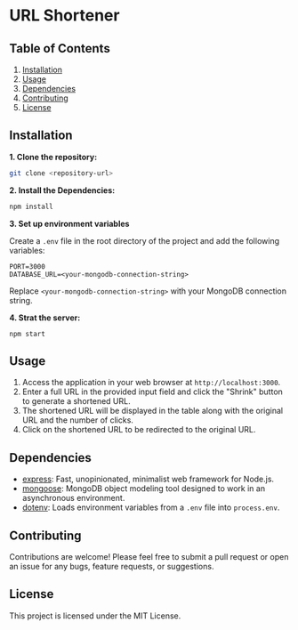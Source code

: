 # URL Shortener

## Table of Contents
1. [Installation](#installation)
2. [Usage](#usage)
3. [Dependencies](#dependencies)
4. [Contributing](#contributing)
5. [License](#license)

## Installation <a name="installation"></a>

**1. Clone the repository:**

   ```bash
   git clone <repository-url>
   ```

**2. Install the Dependencies:**
   
   ```cmd
   npm install
   ```

**3. Set up environment variables**

   Create a `.env` file in the root directory of the project and add the following variables:
  
   ```plaintext
   PORT=3000
   DATABASE_URL=<your-mongodb-connection-string>
   ```

   Replace `<your-mongodb-connection-string>` with your MongoDB connection string.
   
**4. Strat the server:**
  
   ```
   npm start
   ```

## Usage <a name="usage"></a>

1.  Access the application in your web browser at `http://localhost:3000`.
2.  Enter a full URL in the provided input field and click the "Shrink" button to generate a shortened URL.
3.  The shortened URL will be displayed in the table along with the original URL and the number of clicks.
4.  Click on the shortened URL to be redirected to the original URL.

## Dependencies <a name="dependencies"></a>

*   [express](https://www.npmjs.com/package/express): Fast, unopinionated, minimalist web framework for Node.js.
*   [mongoose](https://www.npmjs.com/package/mongoose): MongoDB object modeling tool designed to work in an asynchronous environment.
*   [dotenv](https://www.npmjs.com/package/dotenv): Loads environment variables from a `.env` file into `process.env`.

## Contributing <a name="contributing"></a>

Contributions are welcome! Please feel free to submit a pull request or open an issue for any bugs, feature requests, or suggestions.

## License <a name="license"></a>
This project is licensed under the MIT License.




  
